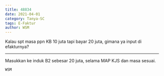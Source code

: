```yaml
---
title: 48834
date: 2021-04-01
category: Tanya-SC
tags: E-Faktur
author: WSM
---
```


Kalau spt masa ppn KB 10 juta tapi bayar 20 juta, gimana ya input di efakturnya?

---

Masukkan ke induk B2 sebesar 20 juta, selama MAP KJS dan masa sesuai.

`WSM`
